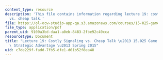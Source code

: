 ```yaml
---
content_type: resource
description: 'This file contains information regarding lecture 19: costly signaling
  vs. cheap talk.'
file: https://ol-ocw-studio-app-qa.s3.amazonaws.com/courses/15-025-game-theory-for-strategic-advantage-spring-2015/c7de229ffadd7fb5dfe1d01b52f8ea48_MIT15_025S15_Lec_19.pdf
file_type: application/pdf
parent_uid: 9100a3bd-daa1-a0eb-8483-2fbe92c40cca
resourcetype: Document
title: "Lecture 19: Costly Signaling vs. Cheap Talk \u2013 15.025 Game Theory for\
  \ Strategic Advantage \u2013 Spring 2015"
uid: c7de229f-fadd-7fb5-dfe1-d01b52f8ea48
---
```

